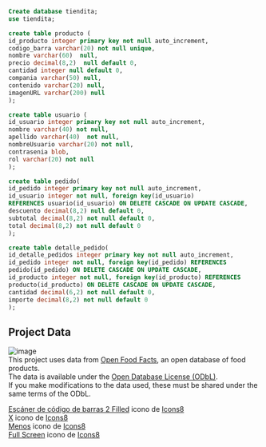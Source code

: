 ```sql
Create database tiendita;
use tiendita;

create table producto (
id_producto integer primary key not null auto_increment,
codigo_barra varchar(20) not null unique,
nombre varchar(60)  null,
precio decimal(8,2)  null default 0,
cantidad integer null default 0,
compania varchar(50) null,
contenido varchar(20) null,
imagenURL varchar(200) null
);

create table usuario (
id_usuario integer primary key not null auto_increment,
nombre varchar(40) not null,
apellido varchar(40)  not null,
nombreUsuario varchar(20) not null,
contrasenia blob,
rol varchar(20) not null
);

create table pedido(
id_pedido integer primary key not null auto_increment,
id_usuario integer not null, foreign key(id_usuario)
REFERENCES usuario(id_usuario) ON DELETE CASCADE ON UPDATE CASCADE,
descuento decimal(8,2) null default 0,
subtotal decimal(8,2) not null default 0,
total decimal(8,2) not null default 0
);

create table detalle_pedido(
id_detalle_pedidos integer primary key not null auto_increment,
id_pedido integer not null, foreign key(id_pedido) REFERENCES
pedido(id_pedido) ON DELETE CASCADE ON UPDATE CASCADE,
id_producto integer not null, foreign key(id_producto) REFERENCES
producto(id_producto) ON DELETE CASCADE ON UPDATE CASCADE, 
cantidad decimal(6,2) not null default 0,
importe decimal(8,2) not null default 0
);
```
## Project Data
![image](https://github.com/user-attachments/assets/cc4e79c0-06fc-438f-94c9-d0495c1a62a9)
<br/>
This project uses data from [Open Food Facts](https://world.openfoodfacts.org), an open database of food products.  
The data is available under the [Open Database License (ODbL)](https://opendatacommons.org/licenses/odbl/).  
If you make modifications to the data used, these must be shared under the same terms of the ODbL.

<a target="_blank" href="https://icons8.com/icon/32244/barcode-reader">Escáner de código de barras 2 Filled</a> icono de <a target="_blank" href="https://icons8.com">Icons8</a> </br>
<a target="_blank" href="https://icons8.com/icon/6483/multiply">X</a> icono de <a target="_blank" href="https://icons8.com">Icons8</a></br>
<a target="_blank" href="https://icons8.com/icon/85458/minus">Menos</a> icono de <a target="_blank" href="https://icons8.com">Icons8</a></br>
<a target="_blank" href="https://icons8.com/icon/38033/full-screen">Full Screen</a> icono de <a target="_blank" href="https://icons8.com">Icons8</a></br>
